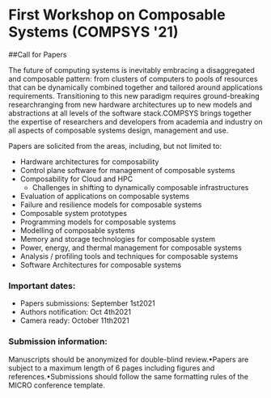 # First Workshop on Composable Systems (COMPSYS '21)

##Call for Papers

The future of computing systems is inevitably embracing a disaggregated and composable pattern: from clusters of computers to pools of resources that can be dynamically combined together and tailored around applications requirements. Transitioning to this new paradigm requires ground-breaking researchranging from new hardware architectures up to new models and abstractions at all levels of the software stack.COMPSYS brings together the expertise of researchers and developers from academia and industry on all aspects of composable systems design, management and use.

Papers are solicited from the areas, including, but not limited to:
- Hardware architectures for composability
- Control plane software for management of composable systems
- Composability for Cloud and HPC
	- Challenges in shifting to dynamically composable infrastructures
- Evaluation of applications on composable systems
- Failure and resilience models for composable systems
- Composable system prototypes
- Programming models for composable systems
- Modelling of composable systems
- Memory and storage technologies for composable system
- Power, energy, and thermal management for composable systems
- Analysis / profiling tools and techniques for composable systems
- Software Architectures for composable systems

### Important dates:
- Papers submissions: September 1st2021
- Authors notification: Oct 4th2021
- Camera ready: October 11th2021

### Submission information:
Manuscripts should be anonymized for double-blind review.•Papers are subject to a maximum length of 6 pages including figures and references.•Submissions should follow the same formatting rules of the MICRO conference template.

